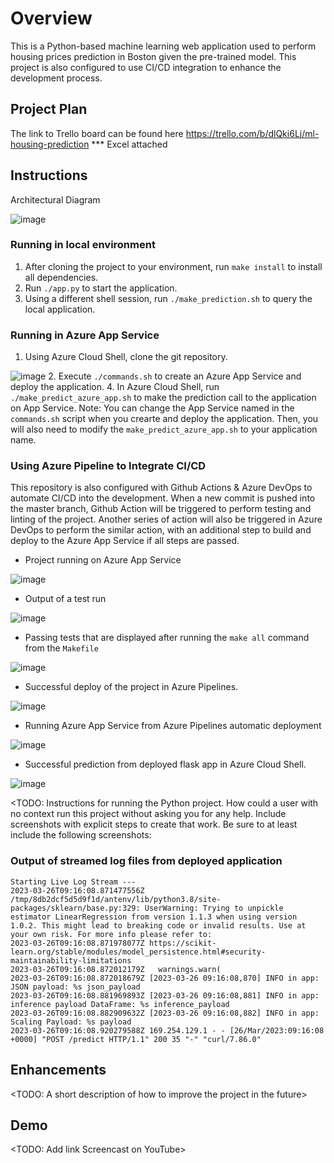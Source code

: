 # Overview
This is a Python-based machine learning web application used to perform housing prices prediction in Boston given the pre-trained model. This project is also configured to use CI/CD integration to enhance the development process.

## Project Plan
The link to Trello board can be found here https://trello.com/b/dlQki6Lj/ml-housing-prediction
*** Excel attached

## Instructions
Architectural Diagram

![image](https://user-images.githubusercontent.com/43820257/227758351-9135cc10-953f-456b-a8fe-dd8461e640d9.png)

### Running in local environment
1. After cloning the project to your environment, run `make install` to install all dependencies.
2. Run `./app.py` to start the application.
3. Using a different shell session, run `./make_prediction.sh` to query the local application.

### Running in Azure App Service
1. Using Azure Cloud Shell, clone the git repository.

![image](https://user-images.githubusercontent.com/43820257/227762084-043e509e-b7f2-404f-8e58-eff1ac48f14c.png)
2. Execute `./commands.sh` to create an Azure App Service and deploy the application.
4. In Azure Cloud Shell, run `./make_predict_azure_app.sh` to make the prediction call to the application on App Service.
Note: You can change the App Service named in the `commands.sh` script when you crearte and deploy the application. Then, you will also need to modify the `make_predict_azure_app.sh` to your application name.

### Using Azure Pipeline to Integrate CI/CD
This repository is also configured with Github Actions & Azure DevOps to automate CI/CD into the development. When a new commit is pushed into the master branch, Github Action will be triggered to perform testing and linting of the project.  Another series of action will also be triggered in Azure DevOps to perform the similar action, with an additional step to build and deploy to the Azure App Service if all steps are passed.


* Project running on Azure App Service

![image](https://user-images.githubusercontent.com/43820257/227762050-a5e3633f-6508-41e0-87ea-6c43db60ae5f.png)
* Output of a test run

![image](https://user-images.githubusercontent.com/43820257/227766124-c66a422c-f413-4dd9-99a8-26691dcdef6c.png)
* Passing tests that are displayed after running the `make all` command from the `Makefile`

![image](https://user-images.githubusercontent.com/43820257/227762344-48449433-5145-41b9-a818-007f4aafa773.png)
* Successful deploy of the project in Azure Pipelines. 

![image](https://user-images.githubusercontent.com/43820257/227766144-58d842ee-30ba-4082-9be3-9cf39dc444b4.png)
* Running Azure App Service from Azure Pipelines automatic deployment

![image](https://user-images.githubusercontent.com/43820257/227766168-d986f7cb-3c4b-4fd4-a20d-ef3b162d951d.png)
* Successful prediction from deployed flask app in Azure Cloud Shell.  

![image](https://user-images.githubusercontent.com/43820257/227766204-09e7eccb-4dff-471c-8642-b3b9e1ccef26.png)

<TODO:  Instructions for running the Python project.  How could a user with no context run this project without asking you for any help.  Include screenshots with explicit steps to create that work. Be sure to at least include the following screenshots:


### Output of streamed log files from deployed application
```
Starting Live Log Stream ---
2023-03-26T09:16:08.871477556Z /tmp/8db2dcf5d5d9f1d/antenv/lib/python3.8/site-packages/sklearn/base.py:329: UserWarning: Trying to unpickle estimator LinearRegression from version 1.1.3 when using version 1.0.2. This might lead to breaking code or invalid results. Use at your own risk. For more info please refer to:
2023-03-26T09:16:08.871978077Z https://scikit-learn.org/stable/modules/model_persistence.html#security-maintainability-limitations
2023-03-26T09:16:08.872012179Z   warnings.warn(
2023-03-26T09:16:08.872018679Z [2023-03-26 09:16:08,870] INFO in app: JSON payload: %s json_payload
2023-03-26T09:16:08.881969893Z [2023-03-26 09:16:08,881] INFO in app: inference payload DataFrame: %s inference_payload
2023-03-26T09:16:08.882909632Z [2023-03-26 09:16:08,882] INFO in app: Scaling Payload: %s payload
2023-03-26T09:16:08.920279588Z 169.254.129.1 - - [26/Mar/2023:09:16:08 +0000] "POST /predict HTTP/1.1" 200 35 "-" "curl/7.86.0"
```

## Enhancements

<TODO: A short description of how to improve the project in the future>

## Demo 

<TODO: Add link Screencast on YouTube>


